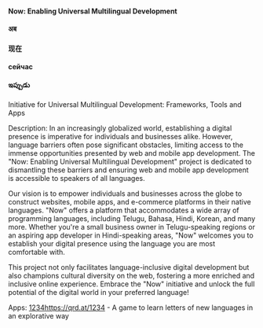 
#### Now: Enabling Universal Multilingual Development
#### अब
#### 现在
#### сейчас
#### ఇప్పుడు

Initiative for Universal Multilingual Development: Frameworks, Tools and Apps

Description:
In an increasingly globalized world, establishing a digital presence is imperative for individuals and businesses alike. However, language barriers often pose significant obstacles, limiting access to the immense opportunities presented by web and mobile app development. The "Now: Enabling Universal Multilingual Development" project is dedicated to dismantling these barriers and ensuring web and mobile app development is accessible to speakers of all languages.

Our vision is to empower individuals and businesses across the globe to construct websites, mobile apps, and e-commerce platforms in their native languages. "Now" offers a platform that accommodates a wide array of programming languages, including Telugu, Bahasa, Hindi, Korean, and many more. Whether you're a small business owner in Telugu-speaking regions or an aspiring app developer in Hindi-speaking areas, "Now" welcomes you to establish your digital presence using the language you are most comfortable with.

This project not only facilitates language-inclusive digital development but also champions cultural diversity on the web, fostering a more enriched and inclusive online experience. Embrace the "Now" initiative and unlock the full potential of the digital world in your preferred language!

Apps:
[1234](https://qrd.at/1234)https://qrd.at/1234 - A game to learn letters of new languages in an explorative way




